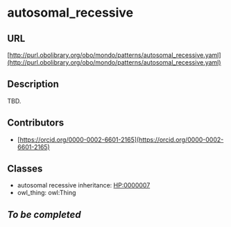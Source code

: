 # autosomal_recessive 
## URL 
[http://purl.obolibrary.org/obo/mondo/patterns/autosomal_recessive.yaml](http://purl.obolibrary.org/obo/mondo/patterns/autosomal_recessive.yaml)
## Description 
TBD.
## Contributors 
* [https://orcid.org/0000-0002-6601-2165](https://orcid.org/0000-0002-6601-2165) 
## Classes 
* autosomal recessive inheritance: [HP:0000007](http://purl.obolibrary.org/obo/HP_0000007) 
* owl_thing: owl:Thing 
## _To be completed_